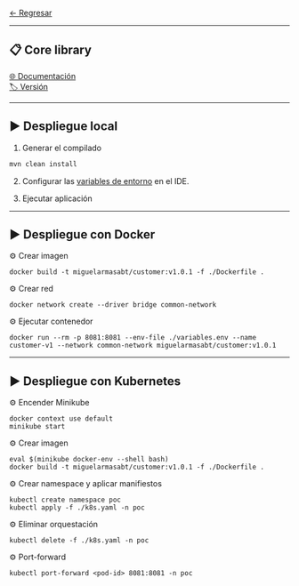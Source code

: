 
[← Regresar](../README.md) <br>

---
## 📋 Core library
[🌐 Documentación](https://github.com/miguel-armas-abt/backend-core-library) <br>
[🏷️ Versión](./src/main/java/com/demo/service/commons/core/package-info.java) <br>

---

## ▶️ Despliegue local

1. Generar el compilado
```sh
mvn clean install
```

2. Configurar las [variables de entorno](./variables.env) en el IDE.

2. Ejecutar aplicación


---

## ▶️ Despliegue con Docker

⚙️ Crear imagen
```shell
docker build -t miguelarmasabt/customer:v1.0.1 -f ./Dockerfile .
```

⚙️ Crear red
```shell
docker network create --driver bridge common-network
```

⚙️ Ejecutar contenedor
```shell
docker run --rm -p 8081:8081 --env-file ./variables.env --name customer-v1 --network common-network miguelarmasabt/customer:v1.0.1
```

---

## ▶️ Despliegue con Kubernetes

⚙️ Encender Minikube
```shell
docker context use default
minikube start
```

⚙️ Crear imagen
```shell
eval $(minikube docker-env --shell bash)
docker build -t miguelarmasabt/customer:v1.0.1 -f ./Dockerfile .
```

⚙️ Crear namespace y aplicar manifiestos
```shell
kubectl create namespace poc
kubectl apply -f ./k8s.yaml -n poc
```

⚙️ Eliminar orquestación
```shell
kubectl delete -f ./k8s.yaml -n poc
```

⚙️ Port-forward
```shell
kubectl port-forward <pod-id> 8081:8081 -n poc
```
